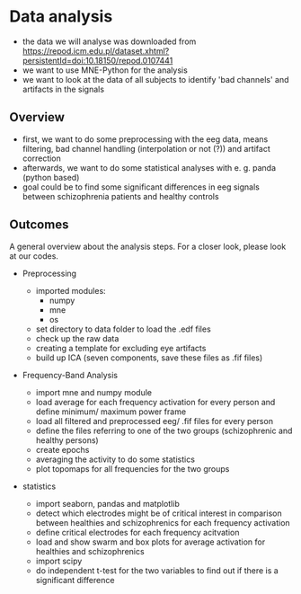 # Data analysis

- the data we will analyse was downloaded from https://repod.icm.edu.pl/dataset.xhtml?persistentId=doi:10.18150/repod.0107441
- we want to use MNE-Python for the analysis
- we want to look at the data of all subjects to identify 'bad channels' and artifacts in the signals

## Overview

- first, we want to do some preprocessing with the eeg data, means filtering, bad channel handling (interpolation or not (?)) and artifact correction
- afterwards, we want to do some statistical analyses with e. g. panda (python based)
- goal could be to find some significant differences in eeg signals between schizophrenia patients and healthy controls

## Outcomes

A general overview about the analysis steps. For a closer look, please look at our codes.

- Preprocessing
  - imported modules: 
    - numpy
    - mne
    - os
  - set directory to data folder to load the .edf files
  - check up the raw data
  - creating a template for excluding eye artifacts
  - build up ICA (seven components, save these files as .fif files)

- Frequency-Band Analysis
  - import mne and numpy module
  - load average for each frequency activation for every person and define minimum/ maximum power frame
  - load all filtered and preprocessed eeg/ .fif files for every person
  - define the files referring to one of the two groups (schizophrenic and healthy persons)
  - create epochs
  - averaging the activity to do some statistics
  - plot topomaps for all frequencies for the two groups
- statistics
  - import seaborn, pandas and matplotlib
  - detect which electrodes might be of critical interest in comparison between healthies and schizophrenics for each frequency activation
  - define critical electrodes for each frequency acitvation
  - load and show swarm and box plots for average activation for healthies and schizophrenics
  - import scipy
  - do independent t-test for the two variables to find out if there is a significant difference
